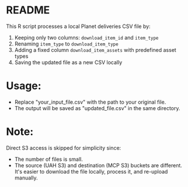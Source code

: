 # README

This R script processes a local Planet deliveries CSV file by:
1. Keeping only two columns: `download_item_id` and `item_type`
2. Renaming `item_type` to `download_item_type`
3. Adding a fixed column `download_item_assets` with predefined asset types
4. Saving the updated file as a new CSV locally

# Usage:
 - Replace "your_input_file.csv" with the path to your original file.
 - The output will be saved as "updated_file.csv" in the same directory.

# Note:
Direct S3 access is skipped for simplicity since:
 - The number of files is small.
 - The source (UAH S3) and destination (MCP S3) buckets are different.
It's easier to download the file locally, process it, and re-upload manually.
